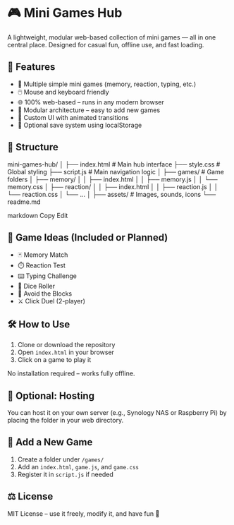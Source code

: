 # 🎮 Mini Games Hub

A lightweight, modular web-based collection of mini games — all in one central place. Designed for casual fun, offline use, and fast loading.

## 🚀 Features

- 🧠 Multiple simple mini games (memory, reaction, typing, etc.)
- 🖱️ Mouse and keyboard friendly
- 🌐 100% web-based – runs in any modern browser
- 🧩 Modular architecture – easy to add new games
- 🎨 Custom UI with animated transitions
- 💾 Optional save system using localStorage

## 📂 Structure

mini-games-hub/
│
├── index.html # Main hub interface
├── style.css # Global styling
├── script.js # Main navigation logic
│
├── games/ # Game folders
│ ├── memory/
│ │ ├── index.html
│ │ ├── memory.js
│ │ └── memory.css
│ ├── reaction/
│ │ ├── index.html
│ │ ├── reaction.js
│ │ └── reaction.css
│ └── ...
│
├── assets/ # Images, sounds, icons
└── readme.md

markdown
Copy
Edit

## 🎯 Game Ideas (Included or Planned)

- 🃏 Memory Match
- ⏱️ Reaction Test
- ⌨️ Typing Challenge
- 🎲 Dice Roller
- 🚀 Avoid the Blocks
- ⚔️ Click Duel (2-player)

## 🛠️ How to Use

1. Clone or download the repository
2. Open `index.html` in your browser
3. Click on a game to play it

No installation required – works fully offline.

## 🔌 Optional: Hosting

You can host it on your own server (e.g., Synology NAS or Raspberry Pi) by placing the folder in your web directory.

## 👷 Add a New Game

1. Create a folder under `/games/`
2. Add an `index.html`, `game.js`, and `game.css`
3. Register it in `script.js` if needed

## ⚖️ License

MIT License – use it freely, modify it, and have fun 🎉
